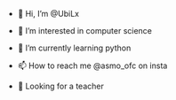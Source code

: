 - 👋 Hi, I’m @UbiLx

- 👀 I’m interested in computer science

- 🌱 I’m currently learning python

- 📫 How to reach me @asmo_ofc on insta

- 👀 Looking for a teacher 
